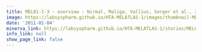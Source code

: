 ```yaml
---
title: MEL01-1-3 - overview - Nirmal, Maliga, Vallius, Sorger et al., 2021
image: https://labsyspharm.github.io/HTA-MELATLAS-1/images/thumbnail-MEL01-1-3-overview.jpg
date: '2011-01-04'
minerva_link: https://labsyspharm.github.io/HTA-MELATLAS-1/stories/MEL01-1-3-overview.html
info_link: null
show_page_link: false
---
```


